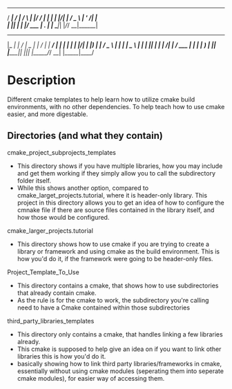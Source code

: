   ____ __  __    _    _  _______ 
 / ___|  \/  |  / \  | |/ / ____|
| |   | |\/| | / _ \ | ' /|  _|  
| |___| |  | |/ ___ \| . \| |___ 
 \____|_|  |_/_/   \_\_|\_\_____|
                                 
 _____ _____ __  __ ____  _        _  _____ _____ ____  
|_   _| ____|  \/  |  _ \| |      / \|_   _| ____/ ___| 
  | | |  _| | |\/| | |_) | |     / _ \ | | |  _| \___ \ 
  | | | |___| |  | |  __/| |___ / ___ \| | | |___ ___) |
  |_| |_____|_|  |_|_|   |_____/_/   \_\_| |_____|____/ 
                                                        
# Description

Different cmake templates to help learn how to utilize cmake build environments, with no other dependencies. To help teach how to use
cmake easier, and more digestable.


## Directories (and what they contain)

cmake_project_subprojects_templates
- This directory shows if you have multiple libraries, how you may include and get them working if they simply allow you to call the subdirectory folder itself.
- While this shows another option, compared to cmake_larget_projects.tutorial, where it is header-only library. This project in this directory allows you to get an idea of how to
    configure the cmnake file if there are source files contained in the library itself, and how those would be configured.


cmake_larger_projects.tutorial
- This directory shows how to use cmake if you are trying to create a library or framework and using cmake as the build environment. This is how you'd do it,
if the framework were going to be header-only files.

Project_Template_To_Use
- This directory contains a cmake, that shows how to use subdirectories that already contain cmake.
- As the rule is for the cmake to work, the subdirectory you're calling need to have a Cmake contained within those subdirectories

third_party_libraries_templates
- This directory only contains a cmake, that handles linking a few libraries already.
- This cmake is supposed to help give an idea on if you want to link other libraries this is how you'd do it.
- basically showing how to link third party libraries/frameworks in cmake, essentially without using cmake modules (seperating them into seperate cmake modules), for easier way of accessing
them.